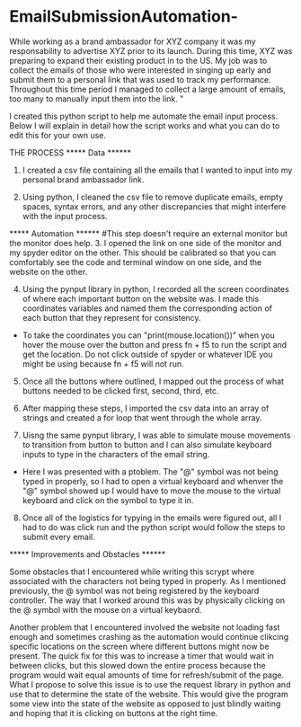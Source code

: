 # EmailSubmissionAutomation- 

While working as a brand ambassador for XYZ company it was my responsability to advertise XYZ prior to its launch. During this time, XYZ was preparing to expand their existing product in to the US. My job was to collect the emails of those who were interested in singing up early and submit them to a personal link that was used to track my performance. Throughout this time period I managed to collect a large amount of emails, too many to manually input them into the link. "

I created this python script to help me automate the email input process. Below I will explain in detail how the script works and what you can do to edit this for your own use.


THE PROCESS
***** Data ******
1. I created a csv file containing all the emails that I wanted to input into my personal brand ambassador link. 

2. Using python, I cleaned the csv file to remove duplicate emails, empty spaces, syntax errors, and any other discrepancies that might interfere with the input process. 

***** Automation ******
#This step doesn't require an external monitor but the monitor does help. 
3. I opened the link on one side of the monitor and my spyder editor on the other. This should be calibrated so that you can comfortably see the code and terminal window on one side, and the website on the other. 

4. Using the pynput library in python, I recorded all the screen coordinates of where each important button on the website was. I made this coordinates variables and named them the corresponding action of each button that they represent for consistency. 
  - To take the coordinates you can "print(mouse.location())" when you hover the mouse over the button and press fn + f5 to       run the script and get the location. Do not click outside of spyder or whatever IDE you might be using because fn + f5         will not run. 

5. Once all the buttons where outlined, I mapped out the process of what buttons needed to be clicked first, second, third, etc.

6. After mapping these steps, I imported the csv data into an array of strings and created a for loop that went through the whole array.

7. Uisng the same pynput library, I was able to simulate mouse movements to transition from button to button and I can also simulate keyboard inputs to type in the characters of the email string. 
  - Here I was presented with a ptoblem. The "@" symbol was not being typed in properly, so I had to open a virtual keyboard and whenver the "@" symbol showed up I would have to move the mouse to the virtual keyboard and click on the symbol to type it in. 

8. Once all of the logistics for typying in the emails were figured out, all I had to do was click run and the python script would follow the steps to submit every email. 


***** Improvements and Obstacles ******

Some obstacles that I encountered while writing this scrypt where associated with the characters not being typed in properly. As I mentioned previously, the @ symbol was not being registered by the keyboard controller. The way that I worked around this was by physically clicking on the @ symbol with the mouse on a virtual keybaord. 

Another problem that I encountered involved the website not loading fast enough and sometimes crashing as the automation would continue clikcing specific locations on the screen where different buttons might now be present. The quick fix for this was to increase a timer that would wait in between clicks, but this slowed down the entire process because the program would wait equal amounts of time for refresh/submit of the page. What I propose to solve this issue is to use the request library in python and use that to determine the state of the website. This would give the program some view into the state of the website as opposed to just blindly waiting and hoping that it is clicking on buttons at the right time. 

